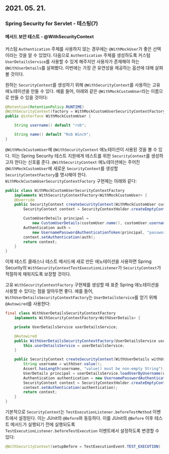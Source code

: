 ## 2021. 05. 21.

### Spring Security for Servlet - 테스팅(7)

#### 메서드 보안 테스트 - @WithSecurityContext

커스텀 `Authentication` 주체를 사용하지 않는 경우에는 `@WithMockUser`가 좋은 선택이라는 것을 알 수 있었다. 다음으로 `Authentication` 주체를 생성하도록 커스텀 `UserDetailsService`를 사용할 수 있게 해주지만 사용자가 존재해야 하는 `@WithUserDetails`를 살펴봤다. 이번에는 가장 큰 유연성을 제공하는 옵션에 대해 살펴볼 것이다.

원하는 `SecurityContext`를 생성하기 위해 `@WithSecurityContext`를 사용하는 고유 애노테이션을 만들 수 있다. 예를 들어, 아래와 같은 `@WithMockCustomUser`라는 이름으로 만들 수 있을 것이다:

```java
@Retention(RetentionPolicy.RUNTIME)
@WithSecurityContext(factory = WithMockCustomUserSecurityContextFactory.class)
public @interface WithMockCustomUser {

    String username() default "rob";

    String name() default "Rob Winch";
}
```

`@WithMockCustomUser`에 `@WithSecurityContext` 애노테이션이 사용된 것을 볼 수 있다. 이는 Spring Security 테스트 지원에게 테스트를 위한 `SecurityContext`를 생성하고자 한다는 신호를 준다. `@WithSecurityContext` 애노테이션에는 주어진 `@WithMockCustomUser`에 새로운 `SecurityContext`를 생성할 `SecurityContextFactory`를 명시해야 한다. `WithMockCustomUserSecurityContextFactory` 구현체는 아래와 같다:

```java
public class WithMockCustomUserSecurityContextFactory
    implements WithSecurityContextFactory<WithMockCustomUser> {
    @Override
    public SecurityContext createSecurityContext(WithMockCustomUser customUser) {
        SecurityContext context = SecurityContextHolder.createEmptyContext();

        CustomUserDetails principal =
            new CustomUserDetails(customUser.name(), customUser.username());
        Authentication auth =
            new UsernamePasswordAuthenticationToken(principal, "password", principal.getAuthorities());
        context.setAuthentication(auth);
        return context;
    }
}
```

이제 테스트 클래스나 테스트 메서드에 새로 만든 애노테이션을 사용하면 Spring Security의 `WithSecurityContextTestExecutionListener`가 `SecurityContext`가 적절하게 채워지도록 보장할 것이다.

고유 `WithSecurityContextFactory` 구현체를 생성할 때 표준 Spring 애노테이션을 사용할 수 있다는 점을 알아두면 좋다. 예를 들어, `WithUserDetailsSecurityContextFactory`는 `UserDetailsService`를 얻기 위해 `@Autowired`를 사용한다:

```java
final class WithUserDetailsSecurityContextFactory
    implements WithSecurityContextFactory<WithUserDetails> {

    private UserDetailsService userDetailsService;

    @Autowired
    public WithUserDetailsSecurityContextFactory(UserDetailsService userDetailsService) {
        this.userDetailsService = userDetailsService;
    }

    public SecurityContext createSecurityContext(WithUserDetails withUser) {
        String username = withUser.value();
        Assert.hasLength(username, "value() must be non-empty String");
        UserDetails principal = userDetailsService.loadUserByUsername(username);
        Authentication authentication = new UsernamePasswordAuthenticationToken(principal, principal.getPassword(), principal.getAuthorities());
        SecurityContext context = SecurityContextHolder.createEmptyContext();
        context.setAuthentication(authentication);
        return context;
    }
}
```

기본적으로 `SecurityContext`는 `TestExecutionListener.beforeTestMethod` 이벤트에서 설정된다. 이는 JUnit의 `@Before`와 동등하다. 이를 JUnit의 `@Before` 이후 테스트 메서드가 실행되기 전에 실행되도록 `TestExecutionListener.beforeTestExecution` 이벤트에서 설정하도록 변경할 수 있다:

```java
@WithSecurityContext(setupBefore = TestExecutionEvent.TEST_EXECUTION)
```



